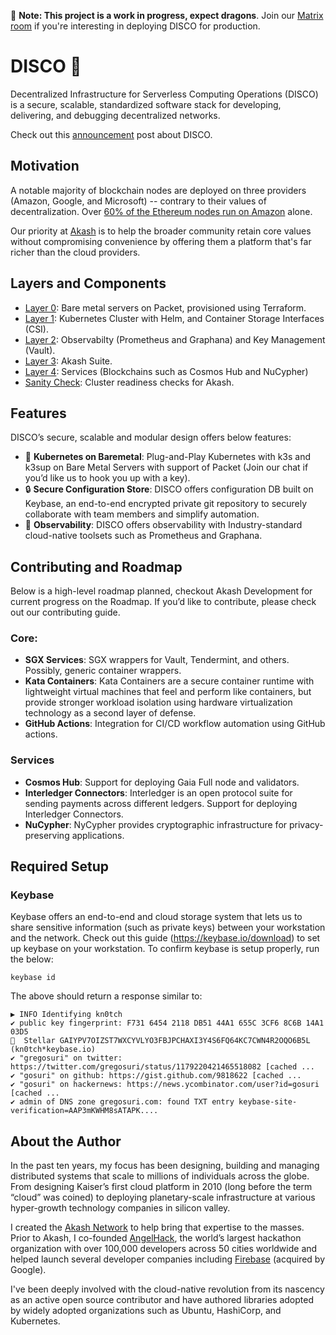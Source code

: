 :construction: **Note: This project is a work in progress, expect dragons**. Join our [Matrix room](https://akash.network/chat) if you're interesting in deploying DISCO for production.

# DISCO :dancers: 

Decentralized Infrastructure for Serverless Computing Operations (DISCO) is a secure, scalable, standardized software stack for developing, delivering, and debugging decentralized networks.

Check out this [announcement](https://techcrunch.com/2017/11/21/overclock-labs-bets-on-kubernetes-to-help-companies-automate-their-cloud-infrastructure) post about DISCO.

## Motivation

A notable majority of blockchain nodes are deployed on three providers (Amazon, Google, and Microsoft) -- contrary to their values of decentralization. Over [60% of the Ethereum nodes run on Amazon](https://thenextweb-com.cdn.ampproject.org/c/s/thenextweb.com/hardfork/2019/09/23/ethereum-nodes-cloud-services-amazon-web-services-blockchain-hosted-decentralization/amp) alone.

Our priority at [Akash](https://akash.network) is to help the broader community retain core values without compromising convenience by offering them a platform that's far richer than the cloud providers.

## Layers and Components

- [Layer 0](layer0): Bare metal servers on Packet, provisioned using Terraform.
- [Layer 1](layer1): Kubernetes Cluster with Helm, and Container Storage Interfaces (CSI).
- [Layer 2](layer2): Observabilty (Prometheus and Graphana) and Key Management (Vault).
- [Layer 3](layer3): Akash Suite.
- [Layer 4](layer4): Services (Blockchains such as Cosmos Hub and NuCypher)
- [Sanity Check](sanity): Cluster readiness checks for Akash.

## Features

DISCO’s secure, scalable and modular design offers below features:

- :rocket: **Kubernetes on Baremetal**: Plug-and-Play Kubernetes with k3s and k3sup on Bare Metal Servers with support of Packet (Join our chat if you’d like us to hook you up with a key).
- :lock: **Secure Configuration Store**: DISCO offers configuration DB built on Keybase, an end-to-end encrypted private git repository to securely collaborate with team members and simplify automation.
- :microscope: **Observability**: DISCO offers observability with Industry-standard cloud-native toolsets such as Prometheus and Graphana.

## Contributing and Roadmap

Below is a high-level roadmap planned, checkout Akash Development for current progress on the Roadmap. If you’d like to contribute, please check out our contributing guide.

### Core:

- **SGX Services**: SGX wrappers for Vault, Tendermint, and others. Possibly, generic container wrappers.
- **Kata Containers**: Kata Containers are a secure container runtime with lightweight virtual machines that feel and perform like containers, but provide stronger workload isolation using hardware virtualization technology as a second layer of defense.
- **GitHub Actions**: Integration for CI/CD workflow automation using GitHub actions.

### Services

- **Cosmos Hub**: Support for deploying Gaia Full node and validators.
- **Interledger Connectors**: Interledger is an open protocol suite for sending payments across different ledgers. Support for deploying Interledger Connectors.
- **NuCypher**: NyCypher provides cryptographic infrastructure for privacy-preserving applications.

## Required Setup

### Keybase

Keybase offers an end-to-end and cloud storage system that lets us to share sensitive information (such as private keys) between your workstation and the network. Check out this guide (https://keybase.io/download) to set up keybase on your workstation. To confirm keybase is setup properly, run the below:

```shell
keybase id
```

The above should return a response similar to:

```
▶ INFO Identifying kn0tch
✔ public key fingerprint: F731 6454 2118 DB51 44A1 655C 3CF6 8C6B 14A1 03D5
🚀  Stellar GAIYPV7OIZST7WXCYVLYO3FBJPCHAXI3Y4S6FQ64KC7CWN4R2OQO6B5L (kn0tch*keybase.io)
✔ "gregosuri" on twitter: https://twitter.com/gregosuri/status/1179220421465518082 [cached ...
✔ "gosuri" on github: https://gist.github.com/9818622 [cached ...
✔ "gosuri" on hackernews: https://news.ycombinator.com/user?id=gosuri [cached ...
✔ admin of DNS zone gregosuri.com: found TXT entry keybase-site-verification=AAP3mKWHM8sATAPK....
```

## About the Author

In the past ten years, my focus has been designing, building and managing distributed systems that scale to millions of individuals across the globe. From designing Kaiser’s first cloud platform in 2010 (long before the term “cloud” was coined) to deploying planetary-scale infrastructure at various hyper-growth technology companies in silicon valley. 

I created the [Akash Network](https://akash.network) to help bring that expertise to the masses. Prior to Akash, I co-founded [AngelHack](http://angelhack.com), the world’s largest hackathon organization with over 100,000 developers across 50 cities worldwide and helped launch several developer companies including [Firebase](http://firebase.com) (acquired by Google).

I've been deeply involved with the cloud-native revolution from its nascency as an active open source contributor and have authored libraries adopted by widely adopted organizations such as Ubuntu, HashiCorp, and Kubernetes.
